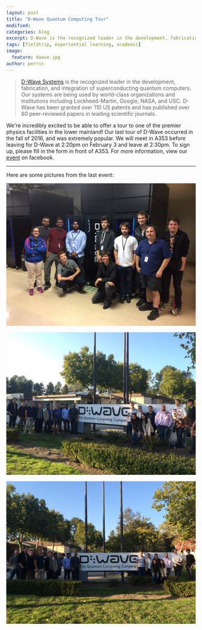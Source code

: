 ```yaml
---
layout: post
title: "D-Wave Quantum Computing Tour"
modified: 
categories: blog
excerpt: D-Wave is the recognized leader in the development, fabrication, and integration of superconducting quantum computers.
tags: [fieldtrip, experiential learning, academic]
image: 
  feature: dwave.jpg
author: perrin
---
```


><a href="http://www.dwavesys.com/D-Wave">D-Wave Systems</a> is the recognized leader in the development, fabrication, and integration of superconducting quantum computers. Our systems are being used by world-class organizations and institutions including Lockheed-Martin, Google, NASA, and USC. D-Wave has been granted over 110 US patents and has published over 80 peer-reviewed papers in leading scientific journals.

We're incredibly excited to be able to offer a tour to one of the premier physics facilities in the lower mainland! Our last tour of D-Wave occurred in the fall of 2016, and was extremely popular. We will meet in A353 before leaving for D-Wave at 2:20pm on February 3 and leave at 2:30pm. To sign up, please fill in the form in front of A353. For more information, view our <a href="https://www.facebook.com/events/858001340968272/">event</a> on facebook.

---

Here are some pictures from the last event:

![Pic 1](/images/Dwave1.JPG)

![Pic 2](/images/Dwave3.JPG)

![Pic 2](/images/Dwave4.JPG)
